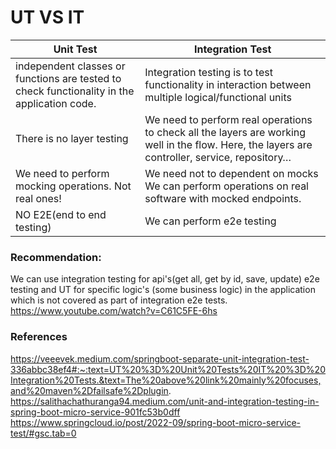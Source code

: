 # UT VS IT
| Unit Test  | Integration Test |
| ------------- | ------------- |
| independent classes or functions are tested to check functionality in the application code. | Integration testing is to test functionality in interaction between multiple logical/functional units |
| There is no layer testing  | We need to perform real operations to check all the layers are working well in the flow. Here, the layers are controller, service, repository…  |
| We need to perform mocking operations. Not real ones!  | We need not to dependent on mocks We can perform operations on real software with mocked endpoints. |
| NO E2E(end to end testing) | We can perform e2e testing |


### Recommendation: 
We can use integration testing for api's(get all, get by id, save, update) e2e testing and UT for specific logic's (some business logic) in the application which is not covered as part of integration e2e tests.  
https://www.youtube.com/watch?v=C61C5FE-6hs  


### References 
https://veeevek.medium.com/springboot-separate-unit-integration-test-336abbc38ef4#:~:text=UT%20%3D%20Unit%20Tests%20IT%20%3D%20Integration%20Tests.&text=The%20above%20link%20mainly%20focuses,and%20maven%2Dfailsafe%2Dplugin.  
https://salithachathuranga94.medium.com/unit-and-integration-testing-in-spring-boot-micro-service-901fc53b0dff  
https://www.springcloud.io/post/2022-09/spring-boot-micro-service-test/#gsc.tab=0  
